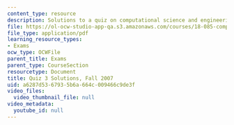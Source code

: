 ```yaml
---
content_type: resource
description: Solutions to a quiz on computational science and engineering.Quiz 3 Solutions.
file: https://ol-ocw-studio-app-qa.s3.amazonaws.com/courses/18-085-computational-science-and-engineering-i-fall-2008/a6287d5367935b6a664c009466c9de3f_quiz3solutions.pdf
file_type: application/pdf
learning_resource_types:
- Exams
ocw_type: OCWFile
parent_title: Exams
parent_type: CourseSection
resourcetype: Document
title: Quiz 3 Solutions, Fall 2007
uid: a6287d53-6793-5b6a-664c-009466c9de3f
video_files:
  video_thumbnail_file: null
video_metadata:
  youtube_id: null
---
```

